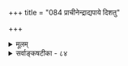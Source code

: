 +++
title = "084 प्राचीनेन्द्राद्यपाये दिशतु"

+++
<details><summary>मूलम्</summary>

प्राचीनेन्द्राद्यपाये दिशतु कृतफलं को नु कल्पान्तरादावन्ये तत्तत्पदस्था न तदुपजनकाः प्रागनाराधितत्वात् ।  
मैवं यस्य श्रुतिश्च स्मृतिरपि नियतादेशरूपे स एकस्सर्वाराध्यान्तरात्मा न हि गलितपदो नापि सुप्तस्तदाऽपि ॥ ८४ ॥
</details>

<details><summary>सर्वाङ्कषटीका - ८४</summary>

देवतानां फलप्रदत्वे कल्पभेदेन तेषामागमापायित्वात् कथमाश्वास इत्याक्षिप्य समाधत्ते - प्राचीनेत्यादि । **प्राचीनेन्द्राद्यपाये** = **प्राचीनानां** = पूर्वकल्पे स्थितानां इन्द्रादीनां निवृत्तत्वे **कृतफलम्** = कृतस्य कर्मणः फलम् **कल्पान्तरादौ** = अनन्तरकल्पादौ को **नु** = को वा दद्यात् ? पूर्वमाराधितस्य नष्टत्वात् । नूतनस्यानाराधितत्वात् । एतदेवाह - अन्ये नूतनतया आगता ये इन्द्रादयः तत्तत्पदस्थाः, प्रागनाराधि- **तत्वात्** =पूर्वमाराधितेन्द्रभिन्नत्वेन पूर्वकृतकर्मणा अनाराधितत्वात् । **तदुपजनकाः** = पूर्वकृतकर्मफलप्रदातारः **न** = न भवितुमर्हन्ति । इति चेत् मैवम् । कुतः ? **श्रुतिश्च** = वेदश्च स्मृतिश्च यस्य भगवतः **नियतादेशरूपे** = अनुल्लङ्घनीयाज्ञारूपे, 'श्रुतिः स्मृतिः ममैवाज्ञा' इति वचनात् **सः** = तादृशः एकः **सर्वाराध्यान्तरात्मा** =आराध्यानां सर्वेषामपि देवतानाम् अन्तरात्मरूपः परमात्मा **तदापि** = मन्वन्तरेऽपि **गलितपदः** = भ्रष्टाधिकारः न हि सुप्तः नापि । 'यो मे गर्भगतस्यापि वृत्तिं कल्पितवान् प्रभुः । शेषवृत्तिविधाने तु किं सुप्तस्सोऽथवा मृतः ॥' इति प्रमाणमनुस्मरन् 'मृतः' इति वक्तुमनिच्छन् 'गलितपदः' इत्याहाचार्यः ॥ 

जानतां सृष्टिनियमम् नियन्तारं च माधवम् । नैवंविधास्तु प्रश्नाः स्युः सृष्टिविज्ञानमीदृशम् ॥ ८४ ॥
</details>
